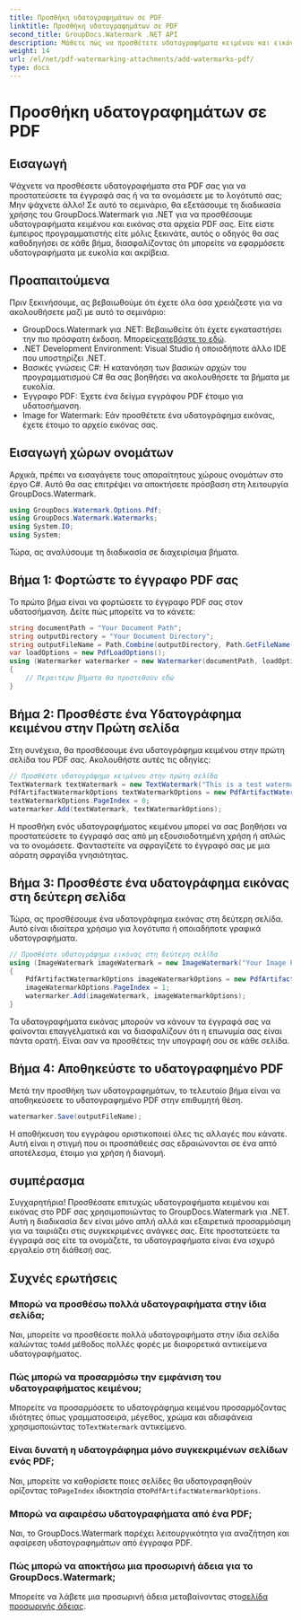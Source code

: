 ```yaml
---
title: Προσθήκη υδατογραφημάτων σε PDF
linktitle: Προσθήκη υδατογραφημάτων σε PDF
second_title: GroupDocs.Watermark .NET API
description: Μάθετε πώς να προσθέτετε υδατογραφήματα κειμένου και εικόνων στα PDF σας χρησιμοποιώντας το GroupDocs.Watermark για .NET με τον αναλυτικό οδηγό μας βήμα προς βήμα.
weight: 14
url: /el/net/pdf-watermarking-attachments/add-watermarks-pdf/
type: docs
---
```

# Προσθήκη υδατογραφημάτων σε PDF

## Εισαγωγή
Ψάχνετε να προσθέσετε υδατογραφήματα στα PDF σας για να προστατεύσετε τα έγγραφά σας ή να τα ονομάσετε με το λογότυπό σας; Μην ψάχνετε άλλο! Σε αυτό το σεμινάριο, θα εξετάσουμε τη διαδικασία χρήσης του GroupDocs.Watermark για .NET για να προσθέσουμε υδατογραφήματα κειμένου και εικόνας στα αρχεία PDF σας. Είτε είστε έμπειρος προγραμματιστής είτε μόλις ξεκινάτε, αυτός ο οδηγός θα σας καθοδηγήσει σε κάθε βήμα, διασφαλίζοντας ότι μπορείτε να εφαρμόσετε υδατογραφήματα με ευκολία και ακρίβεια.
## Προαπαιτούμενα
Πριν ξεκινήσουμε, ας βεβαιωθούμε ότι έχετε όλα όσα χρειάζεστε για να ακολουθήσετε μαζί με αυτό το σεμινάριο:
-  GroupDocs.Watermark για .NET: Βεβαιωθείτε ότι έχετε εγκαταστήσει την πιο πρόσφατη έκδοση. Μπορείς[κατεβάστε το εδώ](https://releases.groupdocs.com/Watermark/net/).
- .NET Development Environment: Visual Studio ή οποιοδήποτε άλλο IDE που υποστηρίζει .NET.
- Βασικές γνώσεις C#: Η κατανόηση των βασικών αρχών του προγραμματισμού C# θα σας βοηθήσει να ακολουθήσετε τα βήματα με ευκολία.
- Έγγραφο PDF: Έχετε ένα δείγμα εγγράφου PDF έτοιμο για υδατοσήμανση.
- Image for Watermark: Εάν προσθέτετε ένα υδατογράφημα εικόνας, έχετε έτοιμο το αρχείο εικόνας σας.
## Εισαγωγή χώρων ονομάτων
Αρχικά, πρέπει να εισαγάγετε τους απαραίτητους χώρους ονομάτων στο έργο C#. Αυτό θα σας επιτρέψει να αποκτήσετε πρόσβαση στη λειτουργία GroupDocs.Watermark.
```csharp
using GroupDocs.Watermark.Options.Pdf;
using GroupDocs.Watermark.Watermarks;
using System.IO;
using System;
```
Τώρα, ας αναλύσουμε τη διαδικασία σε διαχειρίσιμα βήματα.
## Βήμα 1: Φορτώστε το έγγραφο PDF σας
Το πρώτο βήμα είναι να φορτώσετε το έγγραφο PDF σας στον υδατοσήμανση. Δείτε πώς μπορείτε να το κάνετε:
```csharp
string documentPath = "Your Document Path";
string outputDirectory = "Your Document Directory";
string outputFileName = Path.Combine(outputDirectory, Path.GetFileName(documentPath));
var loadOptions = new PdfLoadOptions();
using (Watermarker watermarker = new Watermarker(documentPath, loadOptions))
{
    // Περαιτέρω βήματα θα προστεθούν εδώ
}
```
## Βήμα 2: Προσθέστε ένα Υδατογράφημα κειμένου στην Πρώτη σελίδα
Στη συνέχεια, θα προσθέσουμε ένα υδατογράφημα κειμένου στην πρώτη σελίδα του PDF σας. Ακολουθήστε αυτές τις οδηγίες:
```csharp
// Προσθέστε υδατογράφημα κειμένου στην πρώτη σελίδα
TextWatermark textWatermark = new TextWatermark("This is a test watermark", new Font("Arial", 8));
PdfArtifactWatermarkOptions textWatermarkOptions = new PdfArtifactWatermarkOptions();
textWatermarkOptions.PageIndex = 0;
watermarker.Add(textWatermark, textWatermarkOptions);
```

Η προσθήκη ενός υδατογραφήματος κειμένου μπορεί να σας βοηθήσει να προστατεύσετε το έγγραφό σας από μη εξουσιοδοτημένη χρήση ή απλώς να το ονομάσετε. Φανταστείτε να σφραγίζετε το έγγραφό σας με μια αόρατη σφραγίδα γνησιότητας.
## Βήμα 3: Προσθέστε ένα υδατογράφημα εικόνας στη δεύτερη σελίδα
Τώρα, ας προσθέσουμε ένα υδατογράφημα εικόνας στη δεύτερη σελίδα. Αυτό είναι ιδιαίτερα χρήσιμο για λογότυπα ή οποιαδήποτε γραφικά υδατογραφήματα.
```csharp
// Προσθέστε υδατογράφημα εικόνας στη δεύτερη σελίδα
using (ImageWatermark imageWatermark = new ImageWatermark("Your Image Path"))
{
    PdfArtifactWatermarkOptions imageWatermarkOptions = new PdfArtifactWatermarkOptions();
    imageWatermarkOptions.PageIndex = 1;
    watermarker.Add(imageWatermark, imageWatermarkOptions);
}
```

Τα υδατογραφήματα εικόνας μπορούν να κάνουν τα έγγραφά σας να φαίνονται επαγγελματικά και να διασφαλίζουν ότι η επωνυμία σας είναι πάντα ορατή. Είναι σαν να προσθέτεις την υπογραφή σου σε κάθε σελίδα.
## Βήμα 4: Αποθηκεύστε το υδατογραφημένο PDF
Μετά την προσθήκη των υδατογραφημάτων, το τελευταίο βήμα είναι να αποθηκεύσετε το υδατογραφημένο PDF στην επιθυμητή θέση.
```csharp
watermarker.Save(outputFileName);
```
Η αποθήκευση του εγγράφου οριστικοποιεί όλες τις αλλαγές που κάνατε. Αυτή είναι η στιγμή που οι προσπάθειές σας εδραιώνονται σε ένα απτό αποτέλεσμα, έτοιμο για χρήση ή διανομή.
## συμπέρασμα
Συγχαρητήρια! Προσθέσατε επιτυχώς υδατογραφήματα κειμένου και εικόνας στο PDF σας χρησιμοποιώντας το GroupDocs.Watermark για .NET. Αυτή η διαδικασία δεν είναι μόνο απλή αλλά και εξαιρετικά προσαρμόσιμη για να ταιριάζει στις συγκεκριμένες ανάγκες σας. Είτε προστατεύετε τα έγγραφά σας είτε τα ονομάζετε, τα υδατογραφήματα είναι ένα ισχυρό εργαλείο στη διάθεσή σας.
## Συχνές ερωτήσεις
### Μπορώ να προσθέσω πολλά υδατογραφήματα στην ίδια σελίδα;
 Ναι, μπορείτε να προσθέσετε πολλά υδατογραφήματα στην ίδια σελίδα καλώντας το`Add` μέθοδος πολλές φορές με διαφορετικά αντικείμενα υδατογραφήματος.
### Πώς μπορώ να προσαρμόσω την εμφάνιση του υδατογραφήματος κειμένου;
 Μπορείτε να προσαρμόσετε το υδατογράφημα κειμένου προσαρμόζοντας ιδιότητες όπως γραμματοσειρά, μέγεθος, χρώμα και αδιαφάνεια χρησιμοποιώντας το`TextWatermark` αντικείμενο.
### Είναι δυνατή η υδατογράφημα μόνο συγκεκριμένων σελίδων ενός PDF;
 Ναι, μπορείτε να καθορίσετε ποιες σελίδες θα υδατογραφηθούν ορίζοντας το`PageIndex` ιδιοκτησία στο`PdfArtifactWatermarkOptions`.
### Μπορώ να αφαιρέσω υδατογραφήματα από ένα PDF;
Ναι, το GroupDocs.Watermark παρέχει λειτουργικότητα για αναζήτηση και αφαίρεση υδατογραφημάτων από έγγραφα PDF.
### Πώς μπορώ να αποκτήσω μια προσωρινή άδεια για το GroupDocs.Watermark;
Μπορείτε να λάβετε μια προσωρινή άδεια μεταβαίνοντας στο[σελίδα προσωρινής άδειας](https://purchase.groupdocs.com/temporary-license/).